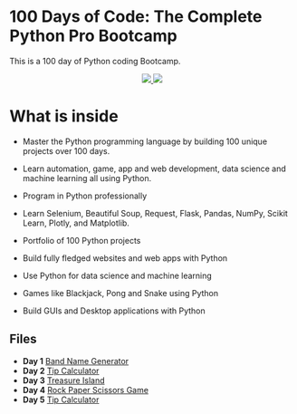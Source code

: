 # 100 Days of Code: The Complete Python Pro Bootcamp

This is a 100 day of Python coding Bootcamp. 

<p align="center">
  <a href="https://github.com/search?q=repo%3AAlexKa03%2FPython%20language%3APython&type=code">
    <img src="https://skillicons.dev/icons?i=python" />
  </a>

  <img src="https://skillicons.dev/icons?i=pycharm" />
  </a>
</p>

# What is inside

-   Master the Python programming language by building 100 unique projects over 100 days.
    
-   Learn automation, game, app and web development, data science and machine learning all using Python.
    
-   Program in Python professionally
    
-   Learn Selenium, Beautiful Soup, Request, Flask, Pandas, NumPy, Scikit Learn, Plotly, and Matplotlib.
    
-   Portfolio of 100 Python projects
    
-   Build fully fledged websites and web apps with Python
    
-   Use Python for data science and machine learning
    
-   Games like Blackjack, Pong and Snake using Python
    
-   Build GUIs and Desktop applications with Python

## Files

- **Day 1** [Band Name Generator](https://github.com/AlexKa03/Python/tree/main/Day1)
- **Day 2** [Tip Calculator](https://github.com/AlexKa03/Python/tree/main/Day2)
- **Day 3** [Treasure Island](https://github.com/AlexKa03/Python/tree/main/Day3)
- **Day 4** [Rock Paper Scissors Game](https://github.com/AlexKa03/Python/tree/main/Day4)
- **Day 5** [Tip Calculator](https://github.com/AlexKa03/Python/tree/main/Day5)